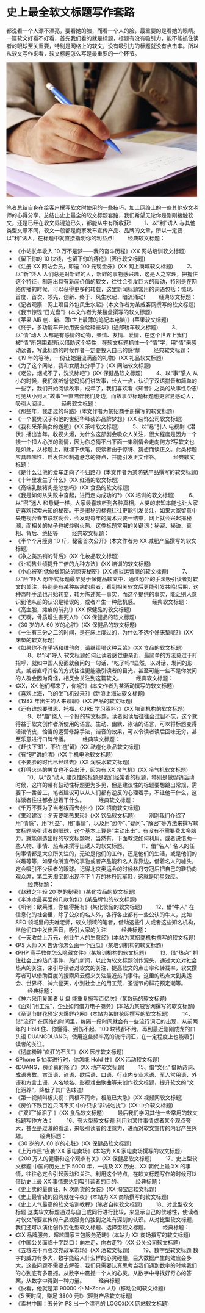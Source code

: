# 史上最全软文标题写作套路

都说看一个人漂不漂亮，要看她的脸，而看一个人的脸，最重要的是看她的眼睛。一篇软文好看不好看，首先我们看的就是标题，标题有没有吸引力，能不能抓住读者的眼球至关重要，特别是网络上的软文，没有吸引力的标题就没有点击率。所以从软文写作来看，软文标题怎么写是最重要的一个环节。

![](images/26.jpg)

笔者总结自身在给客户撰写软文时使用的一些技巧，加上网络上的一些其他软文老师的心得分享，总结出史上最全的软文标题套路，我们希望无论你是刚刚接触软文，还是已经在软文界混迹已久，都能从中有所收获!
　　
1、以“利”诱人
与其他类型文章不同，软文一般都是商家发布宣传产品、品牌的文章，所以一定要以“利”诱人，在标题中就直接指明你的利益点!
　　
经典软文标题：
- 《小站长年收入 10 万不是梦——我的奋斗历程》(XX 网站培训软文标题)
- 《留下你的 10 块钱，也留下你的痔疮》(医疗软文标题)
- 《注册 XX 网站会员，即送 100 元现金券》(XX 网上商城软文标题)
　　
2、以“新”馋人
人们总是对新鲜的人，新鲜的事物感兴趣，这是人之常理，把握住这个特征，制造出具有新闻价值的软文，往往会引发巨大的轰动，特别是在网络传播的时候，可以获得更多的转载，这里新闻标题常用的词语包括：惊现、首度、首次、领先、创新、终于、风生水起、暗流涌动!
　　
经典软文标题：
- 《记者观察：网上项目外包风生水起》(本文作者为某威客网撰写的软文标题)
- 《我市惊现“日光盘”》(本文作者为某楼盘撰写的软文标题)
- 《苹果 AIR 创、新、薄(世上最薄的笔记本电脑)》(苹果软文标题)
- 《终于，多功能车开始用安全诠释豪华》(途郎轿车软文标题)
　　
3、以“情”动人
人都是有感情的动物，亲情、友情、爱情，在这个世界上我们被“情”所包围着!所以借助这个特性，在软文标题抓住一个“情”字，用“情”来感动读者，写此标题的时候作者一定要投入自己的感情!
　　
经典软文标题：
- 《19 年的等待，一份让她泪流满面的礼物》(XX 礼品软文标题)
- 《为了这个网站，我和女朋友分手了》(XX 网站软文标题)
- 《老公，烟戒不了，洗洗肺吧”》(XX 保健品软文标题)
　　
4、以“事”感人
从小的时候，我们就听爸爸妈妈们讲故事，长大一点，认识了汉语拼音和简单的一些字，我们开始阅读故事，成年了，我们喜欢看《知音》之类的故事性杂志!可见从小到大“故事”一直陪伴我们身边，而故事型标题标题也更容易感动人，吸引人阅读。
　　
经典软文标题：
- 《那些年，我走过的弯路》(本文作者为某招商手册撰写的软文标题)
- 《一个襄樊汉子和他的世纪华峰装饰品牌梦想》(XX 装饰公司软文标题)
- 《我和采茶美女的邂逅》(XX 茶叶软文标题)
　　
5、以“悬”引人
电视剧《潜伏》播出当年，收视火爆，为什么这部剧会吸众人关注，很大程度是因为一个接一个扣人心弦的剧情，因为你总猜不出下面一集剧情会走向何方?写软文也是如此，从标题上，就埋下伏笔，使读者由于惊讶、猜想而读正文。此类标题应具趣味性、启发性和制造悬念的特点，并能引发正文作答。
　　
经典软文标题：
- 《是什么让他的爱车走向了不归路?》(本文作者为某防锈产品撰写的软文标题)
- 《十年里发生了什么》(XX 红酒的软文标题)
- 《高端乳酸猪肉是忽悠吗》(XX 食品的软文标题)
- 《我是如何从失败中奋起，进而走向成功的?》(XX 培训的软文标题)
　　
6、以“密”迷人
和悬疑一样，大家最喜欢听到各种真相，人类的求知本能也让大家更喜欢探索未知的秘密。于是揭秘的标题往往更能引发关注，如果大家留意中央电视台春节联欢晚会，会发现每年的魔术只要一结束，网上就会兴起揭秘潮，而相关的帖子也被炒得火热。这类标题常用的关键词：秘密、秘诀、真相、背后、绝招等
　　
经典软文标题：
- 《半个个月瘦身 10 斤，秘密首次公开》(本文作者为 XX 减肥产品撰写的软文标题)
- 《净之美热销的背后》(XX 化妆品软文标题)
- 《让销售业绩提升三倍的九种方法》(XX 培训的软文标题)
- 《小心被宰!低价做网站的惊天秘密》(XX 虚拟运营商的软文标题)
　　
7、以“险”吓人
恐吓式标题最早见于保健品软文中，通过恐吓的手法吸引读者对软文的关注，特别是有某种疾病的患者，看到相关软文后更能引发共鸣!后期，这种恐吓手法也开始转变，转为陈述某一事实，而这个提供的事实，能让别人意识到他从前的认识是错误的，或者产生一种危机感。
　　
经典软文标题：
- 《高血脂，瘫痪的前兆!》(XX 保健品的软文标题)
- 《天啊，骨质增生害死人!》(XX 保健品的软文标题)
- 《30 岁的人 60 岁的心脏》(XX 保健品的软文标题)
- 《一生有三分之二的时间，是在床上度过的，为什么不选个好床垫呢?》(XX 床垫的软文标题)
- 《如果你不在乎钙和维他命，请继续喝这种豆浆》(XX 食品的软文标题)
　　
8、以“问”呼人
软文标题如何让读者感觉更亲近，最简单的方法莫过于打招呼，就如中国人见面就会问的一句话，“吃了吗”!显然，以对话，发问的形式，或者直呼其名的方式往往更能吸引读者的目光，甚至可能一些不是你发问的人群会因为奇怪，相反会关注到这篇软文。
　　
经典软文标题：
- 《XX，XX 他们都来了，你呢?》(本文作者为某活动撰写的软文标题)
- 《喜欢上海，飞的坐飞机过来?》(新浪上海站软文标题)
- 《1982 年出生的人来聊聊》(XX 产品的软文标题)
- 《还有谁想要雅思、托福、CJRE 学习资料?》(XX 培训机构的软文标题)
　　
9、以“趣”绕人
一个好的软文标题，读者阅读后往往会过目不忘，这个就得益于软文创作者所使用的语言。生动、幽默、诙谐的语言，可以将标题变得活泼俏皮，恰当的运营修辞手法，谐音的效果，可以令读者读后回味无穷，甚至乐意进行口碑传播。
　　
经典软文标题：
- 《赶快下‘斑’，不许‘痘’留》(XX 祛痘化妆品软文标题)
- 《有“锂”讲的清》(XX 手机电池软文标题)
- 《不要脸的时代已经过去》(XX 润肤水软文标题)
- 《打得火热的男女也不会出汗，因为有 XX 冷气机》(XX 冷气机软文标题)
　　
10、以“议”动人
建议性的标题是我们经常看的标题，特别是做促销活动时候，这样的带有鼓动性标题更为多见，但是建议性的标题要想跳出常规，需要下一番苦工，笔者建议可以从人们都有逆反的心理着手，不让他干什么，这样读者往往都会想着干什么。
　　
经典软文标题：
- 《千万不要为了当老板而去创业》(XX 招商软文标题)
- 《果珍建议：冬天要喝热果珍》(XX 饮品软文标题)
　　
刚刚我们介绍了用“情感”、用“利益”、用“事情”，以及用”恐吓“、”疑问“、”解密“等方法来撰写软文标题吸引读者的眼球，这个基本上算是”主动出击“，有没有不需要费太多脑力，就能创造出好的软文标题呢，当然有，下面教您如何利用，或者说借助一些人物、事情、热点来撰写出诱人的软文标题。
　　
11、借”名人”
名人的任何事情都是大众所关注的，无论是他们的工作，还是他们的生活，或是他们的兴趣等等，如果你所宣传的事物或者产品能和名人靠靠边，借着名人的噱头，定会吸引不少读者的眼球。记得北京奥运会的时候林丹夺冠后把自己的鞋扔向观众席，第二天淘宝即出现不下 1 万的林丹冠军鞋，这就是明星效应。
　　
经典标题：
- 《赵雅芝年轻 20 岁的秘密》(某化妆品的软文标题)
- 《李冰冰最喜爱的几款包包》(某品牌包的软文标题)
- 《巩俐：欧莱雅，你值得拥有》(某化妆品的软文标题)
　　
12、借”牛人”
在信息化的社会里，除了公众的名人外，各行各业都有一些公认的牛人，比如 SEO 领域里的夫唯老师，软文领域的笔者，借助这些牛人或者这些知名机构，从他们口中发出声音，吸引大家的关注!
　　
经典标题：
- 《一天收益上万元，创业牛人的生意经》(本站为某招商机构撰写的软文标题)
- 《PS 大师 XX 告诉你怎么画一个西瓜》(某培训机构的软文标题)
- 《PHP 高手教你怎么隐藏文件》(某培训机构的软文标题)
　　
13、借“热点”
抓住社会上的热门事件、热门新闻，以此为软文标题创作源头，通过大众对社会热点的关注，来引导读者对软文的关注，提高软文的点击率和转载率，软文撰写者可以借助百度的搜索风云榜来关注最近热门事件。这里的热点大到奥运会、世界杯、神六登天，小到社会上的用工荒、圣诞节的鲜花预定潮等。
　　
经典标题：
- 《神六采用爱国者 U 盘 能重复擦写百亿次》(某数码的软文标题)
- 《面对“用工荒”，企业如何借力电子商务》(本站为某威客网撰写的软文标题)
- 《圣诞节鲜花预定火爆鲜花网》(本站为某鲜花网撰写的软文标题)
　　
14、借“流行”
在网络的时间里，每隔一段时间就会有一些流行词汇的出现，从前两年的 Hold 住、你懂得、到伤不起、100 块钱都不给，再到最近刚刚成龙的口头语 DUANG~~DUANG~~，使用这些频率高的流行词汇，在一定程度上也能吸引读者的关注。
- 《彻底粉碎“疯狂的石头”》(XX 医疗软文标题)
- 《iPhone 5 抽奖进行时，你怎能 Hold 住》(XX 活动软文标题)
- 《DUANG，房价真的降了》(XX 地产软文标题)
　　
15、借“文化”
借助诗词、成语典故、古汉语、谚语、歇后语、口语、行业内专业术语、军人常用语、外语和方言土语、人名地名、影视戏曲歌曲等来创作软文标题，提升软文的“文化涵养”，降低了其广告味道!
- 《第一视频叫板央视：同根不同命，相煎已太急》(XX 视频网软文标题)
- 《房价下跌百姓只问不买 中介只求“非诚勿扰”》(XX 中介软文标题)
- 《“双汇”掉泪了 》(XX 食品软文标题)
　　
最后我们学习其他一些常用的软文标题写作方法：
　　
16、夸大型软文标题
利用对某件事情或者某个观点夸大，甚至是过激的看法，来吸引读者的注意力，进而对软文宣传的内容产生兴趣。
　　
经典标题：
- 《30 岁的人 60 岁的心脏》(XX 保健品软文标题)
- 《上万市民“夜袭“XX 家电卖场》(本站为 XX 家电卖场撰写的软文标题)
- 《200 万人的健康和这个观点有关》(XX 保健品软文标题)
　　
17、史上型软文标题
中国的历史上下 5000 年，一提及 XX 历史、XX 朝代上最 XX 的事情，往往必定会引起轰动和关注。利用这个特点，在软文标题写作的时候可以借助史上最 XX 事情来达到吸引读者的目的。
　　
经典标题：
- 《史上卖的最疯狂、N 次断货的女装》(XX 淘宝店软文标题)
- 《史上最省钱的团购就在今夜》(本站为 XX 商场撰写的软文标题)
- 《史上人气最高的软文培训教程》(笔者自拟软文标题)
　　
18、对比型软文标题
这类软文标题通过与自己或同行进行比较，来显示自己的优越性，使读者对软文所要宣传的产品或服务的独到之处有深刻的认识。从对比型软文标题，我们还可以演化创作变化型软文标题、选择型软文标题。
　　
经典标题：
- 《XX 品牌服务，超越国家三包服务范畴》(本站为 XX 商场撰写的软文标题)
- 《中国公关面临十字路口：向左走，向右走?》(XX 公关公司软文标题)
- 《五粮液不再强攻党政军市场》(XX 酒软文标题)
　　
19、数字型软文标题
数字的威力有多大，数字能给人什么样的心灵碰撞，巨大数据产生的效应会多大，这些问题不需要去解答，我们只需要认真思考当我们遇到数字的时候我们的心到底有多震撼。从数字中震撼一个人的心灵，从数字中寻找好奇心的答案，从数字中得到一种力量。
　　
经典标题
- 《快看，他就是第 90000 个 M-Zone 人!》(移动公司软文标题)
- 《5 天时间，赚足 3800 元!》(理财产品软文标题)
- 《素材中国：五分钟 PS 出一个漂亮的 LOGO》(XX 网站软文标题)
